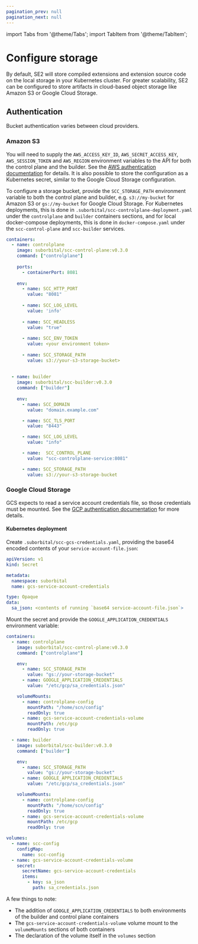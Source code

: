 ```yaml
---
pagination_prev: null
pagination_next: null
---
```


import Tabs from '@theme/Tabs';
import TabItem from '@theme/TabItem';

# Configure storage

By default, SE2 will store compiled extensions and extension source code on the local storage in your Kubernetes cluster. For greater scalability, SE2 can be configured to store artifacts in cloud-based object storage like Amazon S3 or Google Cloud Storage.

## Authentication

Bucket authentication varies between cloud providers.

<Tabs groupId='cloud-provider'>

<TabItem value="S3" label="Amazon S3">

### Amazon S3

You will need to supply the `AWS_ACCESS_KEY_ID`, `AWS_SECRET_ACCESS_KEY`, `AWS_SESSION_TOKEN` and `AWS_REGION` environment variables to the API for both the control plane and the builder. See the [AWS authentication documentation](https://docs.aws.amazon.com/sdk-for-php/v3/developer-guide/guide_credentials_environment.html) for details. It is also possible to store the configuration as a Kubernetes secret, similar to the Google Cloud Storage configuration.

To configure a storage bucket, provide the `SCC_STORAGE_PATH` environment variable to both the control plane and builder, e.g. `s3://my-bucket` for Amazon S3 or `gs://my-bucket` for Google Cloud Storage. For Kubernetes deployments, this is done in `.suborbital/scc-controlplane-deployment.yaml` under the `controlplane` and `builder` containers sections, and for local docker-compose deployments, this is done in `docker-compose.yaml` under the `scc-control-plane` and `scc-builder` services.


```yaml
containers:
  - name: controlplane
    image: suborbital/scc-control-plane:v0.3.0
    command: ["controlplane"]
    
    ports: 
      - containerPort: 8081
    
    env:
      - name: SCC_HTTP_PORT        
        value: "8081"
        
      - name: SCC_LOG_LEVEL
        value: 'info'
        
      - name: SCC_HEADLESS
        value: "true"
        
      - name: SCC_ENV_TOKEN
        value: <your environment token>
      
      - name: SCC_STORAGE_PATH
        value: s3://your-s3-storage-bucket>
        
  
  - name: builder
    image: suborbital/scc-builder:v0.3.0
    command: ["builder"]
    
    env:
      - name: SCC_DOMAIN
        value: "domain.example.com"

      - name: SCC_TLS_PORT
        value: "8443"

      - name: SCC_LOG_LEVEL
        value: "info"

      - name:  SCC_CONTROL_PLANE
        value: "scc-controlplane-service:8081"

      - name: SCC_STORAGE_PATH
        value: s3://your-s3-storage-bucket
```
</TabItem>

<TabItem value="GCS" label="Google Cloud Storage">

### Google Cloud Storage

GCS expects to read a service account credentials file, so those credentials must be mounted. See the [GCP authentication documentation](https://cloud.google.com/iam/docs/creating-managing-service-account-keys) for more details.

#### Kubernetes deployment

Create `.suborbital/scc-gcs-credentials.yaml`, providing the base64 encoded contents of your `service-account-file.json`:

```yaml
apiVersion: v1
kind: Secret

metadata:
  namespace: suborbital
  name: gcs-service-account-credentials

type: Opaque
data:
  sa_json: <contents of running `base64 service-account-file.json`>
```

Mount the secret and provide the `GOOGLE_APPLICATION_CREDENTIALS` environment variable:

```yaml
containers:
  - name: controlplane
    image: suborbital/scc-control-plane:v0.3.0
    command: ["controlplane"]

    env:
      - name: SCC_STORAGE_PATH
        value: "gs://your-storage-bucket"
      - name: GOOGLE_APPLICATION_CREDENTIALS
        value: "/etc/gcp/sa_credentials.json"

    volumeMounts:
      - name: controlplane-config
        mountPath: "/home/scn/config"
        readOnly: true
      - name: gcs-service-account-credentials-volume
        mountPath: /etc/gcp
        readOnly: true

  - name: builder
    image: suborbital/scc-builder:v0.3.0
    command: ["builder"]

    env:
      - name: SCC_STORAGE_PATH
        value: "gs://your-storage-bucket"
      - name: GOOGLE_APPLICATION_CREDENTIALS
        value: "/etc/gcp/sa_credentials.json"

    volumeMounts:
      - name: controlplane-config
        mountPath: "/home/scn/config"
        readOnly: true
      - name: gcs-service-account-credentials-volume
        mountPath: /etc/gcp
        readOnly: true

volumes:
  - name: scc-config
    configMap:
      name: scc-config
  - name: gcs-service-account-credentials-volume
    secret:
      secretName: gcs-service-account-credentials
      items:
        - key: sa_json
          path: sa_credentials.json
```

A few things to note:

- The addition of `GOOGLE_APPLICATION_CREDENTIALS` to both environments of the builder and control plane containers
- The `gcs-service-account-credentials-volume` volume mount to the `volumeMounts` sections of both containers
- The declaration of the volume itself in the `volumes` section

</TabItem>

</Tabs>